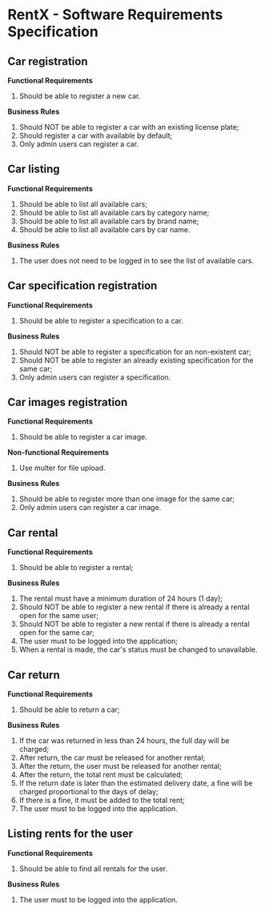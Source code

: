 # RentX - Software Requirements Specification

## Car registration

**Functional Requirements**

1. Should be able to register a new car.

**Business Rules**

1. Should NOT be able to register a car with an existing license plate;
2. Should register a car with available by default;
3. Only admin users can register a car.

## Car listing

**Functional Requirements**

1. Should be able to list all available cars;
2. Should be able to list all available cars by category name;
3. Should be able to list all available cars by brand name;
4. Should be able to list all available cars by car name.

**Business Rules**

1. The user does not need to be logged in to see the list of available cars.

## Car specification registration

**Functional Requirements**

1. Should be able to register a specification to a car.

**Business Rules**

1. Should NOT be able to register a specification for an non-existent car;
2. Should NOT be able to register an already existing specification for the same car;
3. Only admin users can register a specification.

## Car images registration

**Functional Requirements**

1. Should be able to register a car image.

**Non-functional Requirements**

1. Use multer for file upload.

**Business Rules**

1. Should be able to register more than one image for the same car;
2. Only admin users can register a car image.

## Car rental

**Functional Requirements**

1. Should be able to register a rental;

**Business Rules**

1. The rental must have a minimum duration of 24 hours (1 day);
2. Should NOT be able to register a new rental if there is already a rental open for the same user;
3. Should NOT be able to register a new rental if there is already a rental open for the same car;
4. The user must to be logged into the application;
5. When a rental is made, the car's status must be changed to unavailable.

## Car return

**Functional Requirements**

1. Should be able to return a car;

**Business Rules**

1. If the car was returned in less than 24 hours, the full day will be charged;
2. After return, the car must be released for another rental;
3. After the return, the user must be released for another rental;
4. After the return, the total rent must be calculated;
5. If the return date is later than the estimated delivery date, a fine will be charged proportional to the days of delay;
6. If there is a fine, it must be added to the total rent;
7. The user must to be logged into the application.

## Listing rents for the user

**Functional Requirements**

1. Should be able to find all rentals for the user.

**Business Rules**

1. The user must to be logged into the application.
